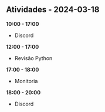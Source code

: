 ## Atividades - 2024-03-18

**10:00 - 17:00**

* Discord

**12:00 - 17:00**

* Revisão Python

**17:00 - 18:00**

* Monitoria

**18:00 - 20:00**

* Discord